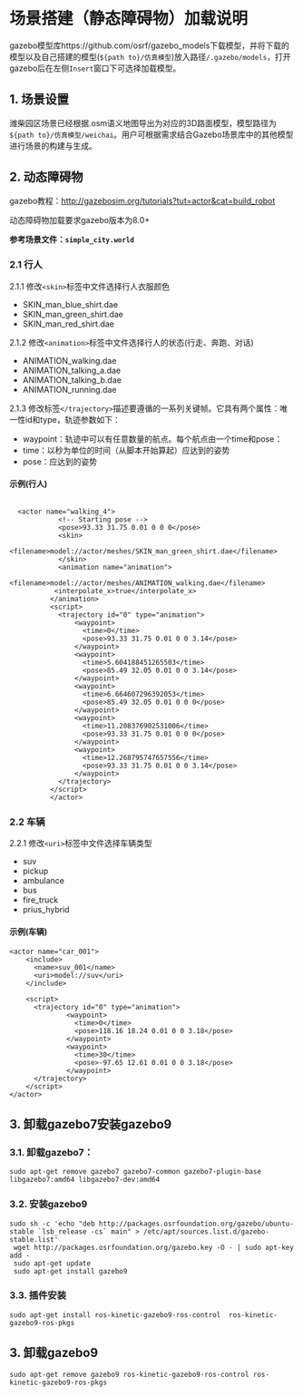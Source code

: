 # 场景搭建（静态障碍物）加载说明

gazebo模型库https://github.com/osrf/gazebo_models下载模型，并将下载的模型以及自己搭建的模型(`${path to}/仿真模型`)放入路径`/.gazebo/models`，打开gazebo后在左侧`Insert`窗口下可选择加载模型。

## 1. 场景设置

潍柴园区场景已经根据.osm语义地图导出为对应的3D路面模型，模型路径为`${path to}/仿真模型/weichai`。用户可根据需求结合Gazebo场景库中的其他模型进行场景的构建与生成。

## 2. 动态障碍物

gazebo教程：http://gazebosim.org/tutorials?tut=actor&cat=build_robot

动态障碍物加载要求gazebo版本为8.0+

**参考场景文件：`simple_city.world`**

### 2.1 行人

2.1.1 修改`<skin>`标签中文件选择行人衣服颜色
- SKIN_man_blue_shirt.dae
- SKIN_man_green_shirt.dae
- SKIN_man_red_shirt.dae

2.1.2 修改`<animation>`标签中文件选择行人的状态(行走、奔跑、对话)
- ANIMATION_walking.dae 
- ANIMATION_talking_a.dae
- ANIMATION_talking_b.dae
- ANIMATION_running.dae

2.1.3 修改标签`</trajectory>`描述要遵循的一系列关键帧。它具有两个属性：唯一性id和type，轨迹参数如下：
  - waypoint：轨迹中可以有任意数量的航点。每个航点由一个time和pose：
  -  time：以秒为单位的时间（从脚本开始算起）应达到的姿势
  -  pose：应达到的姿势

#### 示例(行人)

```

  <actor name="walking_4">
            <!-- Starting pose -->
            <pose>93.33 31.75 0.01 0 0 0</pose>
            <skin>
               <filename>model://actor/meshes/SKIN_man_green_shirt.dae</filename>
            </skin>
            <animation name="animation">
               <filename>model://actor/meshes/ANIMATION_walking.dae</filename>
           <interpolate_x>true</interpolate_x>  
          </animation>
          <script>
            <trajectory id="0" type="animation">
                <waypoint>
                  <time>0</time>
                  <pose>93.33 31.75 0.01 0 0 3.14</pose>
                </waypoint>
                <waypoint>
                  <time>5.604188451265503</time>
                  <pose>85.49 32.05 0.01 0 0 3.14</pose>
                </waypoint>
                <waypoint>
                  <time>6.664607296392053</time>
                  <pose>85.49 32.05 0.01 0 0 0</pose>
                </waypoint>
                <waypoint>
                  <time>11.208376902531006</time>
                  <pose>93.33 31.75 0.01 0 0 0</pose>
                </waypoint>
                <waypoint>
                  <time>12.268795747657556</time>
                  <pose>93.33 31.75 0.01 0 0 3.14</pose>
                </waypoint>
            </trajectory>
          </script>
          </actor>
``` 
### 2.2 车辆

2.2.1 修改`<uri>`标签中文件选择车辆类型
- suv
- pickup
- ambulance
- bus
- fire_truck
- prius_hybrid

#### 示例(车辆)
```
<actor name="car_001">
    <include>
      <name>suv_001</name>
      <uri>model://suv</uri>
    </include>

    <script>
      <trajectory id="0" type="animation">      
              <waypoint>
                <time>0</time>
                <pose>118.16 18.24 0.01 0 0 3.18</pose>
              </waypoint>
              <waypoint>
                <time>30</time>
                <pose>-97.65 12.61 0.01 0 0 3.18</pose>
              </waypoint>  
      </trajectory>
    </script>
</actor>
```

## 3. 卸载gazebo7安装gazebo9
### 3.1. 卸载gazebo7：

```
sudo apt-get remove gazebo7 gazebo7-common gazebo7-plugin-base libgazebo7:amd64 libgazebo7-dev:amd64
```

### 3.2. 安装gazebo9

```
sudo sh -c 'echo "deb http://packages.osrfoundation.org/gazebo/ubuntu-stable `lsb_release -cs` main" > /etc/apt/sources.list.d/gazebo-stable.list'
 wget http://packages.osrfoundation.org/gazebo.key -O - | sudo apt-key add -
 sudo apt-get update
 sudo apt-get install gazebo9
```

### 3.3. 插件安装

```
sudo apt-get install ros-kinetic-gazebo9-ros-control  ros-kinetic-gazebo9-ros-pkgs
```

## 3. 卸载gazebo9
```
sudo apt-get remove gazebo9 ros-kinetic-gazebo9-ros-control ros-kinetic-gazebo9-ros-pkgs
```
